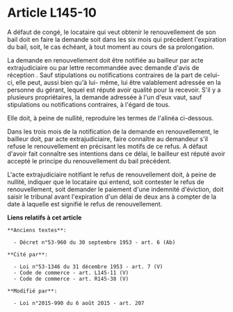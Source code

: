 # Article L145-10

A défaut de congé, le locataire qui veut obtenir le renouvellement de son bail doit en faire la demande soit dans les six
mois qui précèdent l'expiration du bail, soit, le cas échéant, à tout moment au cours de sa prolongation. 

La demande en renouvellement doit être notifiée au bailleur par acte extrajudiciaire ou par lettre recommandée avec demande
d'avis de réception . Sauf stipulations ou notifications contraires de la part de celui-ci, elle peut, aussi bien qu'à lui-
même, lui être valablement adressée en la personne du gérant, lequel est réputé avoir qualité pour la recevoir. S'il y a
plusieurs propriétaires, la demande adressée à l'un d'eux vaut, sauf stipulations ou notifications contraires, à l'égard de
tous. 

Elle doit, à peine de nullité, reproduire les termes de l'alinéa ci-dessous. 

Dans les trois mois de la notification de la demande en renouvellement, le bailleur doit, par acte extrajudiciaire, faire
connaître au demandeur s'il refuse le renouvellement en précisant les motifs de ce refus. A défaut d'avoir fait connaître ses
intentions dans ce délai, le bailleur est réputé avoir accepté le principe du renouvellement du bail précédent. 

L'acte extrajudiciaire notifiant le refus de renouvellement doit, à peine de nullité, indiquer que le locataire qui entend,
soit contester le refus de renouvellement, soit demander le paiement d'une indemnité d'éviction, doit saisir le tribunal
avant l'expiration d'un délai de deux ans à compter de la date à laquelle est signifié le refus de renouvellement.

**Liens relatifs à cet article**

	**Anciens textes**:

	  - Décret n°53-960 du 30 septembre 1953 - art. 6 (Ab)

	**Cité par**:

	  - Loi n°53-1346 du 31 décembre 1953 - art. 7 (V)
	  - Code de commerce - art. L145-11 (V)
	  - Code de commerce - art. R145-38 (V)

	**Modifié par**:

	  - Loi n°2015-990 du 6 août 2015 - art. 207
